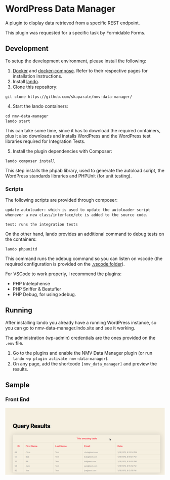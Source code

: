 # WordPress Data Manager

A plugin to display data retrieved from a specific REST endpoint.

This plugin was requested for a specific task by Formidable Forms.

## Development

To setup the development environment, please install the following:

1. [Docker](https://docs.docker.com/engine/install/) and [docker-compose](https://docs.docker.com/compose/install/). Refer to their respective pages for installation instructions.
2. Install [lando](https://docs.lando.dev/basics/installation.html).
3. Clone this repository:

```
git clone https://github.com/skaparate/nmv-data-manager/
```

4. Start the lando containers:

```
cd nmv-data-manager
lando start
```

This can take some time, since it has to download the required containers, plus it also downloads and installs WordPress and the WordPress test libraries required for Integration Tests.

5. Install the plugin dependencies with Composer:

```
lando composer install
```

This step installs the phpab library, used to generate the autoload script, the WordPress standards libraries and PHPUnit (for unit testing).

### Scripts

The following scripts are provided through composer:

```
update-autoloader: which is used to update the autoloader script whenever a new class/interface/etc is added to the source code.
```

```
test: runs the integration tests
```

On the other hand, lando provides an additional command to debug tests on the containers:

```
lando phpunitd
```

This command runs the xdebug command so you can listen on vscode (the required configuration is provided on the [.vscode folder](#.vscode)).

For VSCode to work properly, I recommend the plugins:

* PHP Intelephense
* PHP Sniffer & Beatufier
* PHP Debug, for using xdebug.

## Running

After installing lando you already have a running WordPress instance, so you can go to nmv-data-manager.lndo.site and see it working.

The administration (wp-admin) credentials are the ones provided on the `.env` file.

1. Go to the plugins and enable the NMV Data Manager plugin (or run `lando wp plugin activate nmv-data-manager`).
2. On any page, add the shortcode `[nmv_data_manager]` and preview the results.

## Sample

### Front End
![Front end shortcode displaying the requested data](/assets/img/nmv-data-manager_frontend.png "Front End Shortcode")